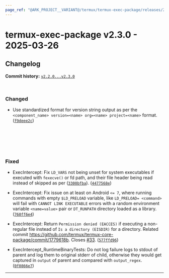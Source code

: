 ```yaml
---
page_ref: "@ARK_PROJECT__VARIANT@/termux/termux-exec-package/releases/2/v2.3.0.html"
---
```


# termux-exec-package v2.3.0 - 2025-03-26

## Changelog

**Commit history:** [`v2.2.0...v2.3.0`](https://github.com/termux/termux-exec-package/compare/v2.2.0...v2.3.0)

&nbsp;



### Changed

- Use standardized format for version string output as per the `<component_name> version=<name> org=<name> project=<name>` format. ([`f9deee2c`](https://github.com/termux/termux-exec-package/commit/f9deee2c))

## &nbsp;

&nbsp;



### Fixed

- ExecIntercept: Fix `LD_VARS` not being unset for system executables if executed with `fexecve()` or fd path, and their file header being read instead of skipped as per ([`3300bfba`](https://github.com/termux/termux-exec-package/commit/3300bfba)). ([`4477568e`](https://github.com/termux/termux-exec-package/commit/4477568e))  

- ExecIntercept: Fix issue on at least on Android `<= 7`, where running commands with empty `$LD_PRELOAD` variable, like `LD_PRELOAD= <command>` will fail with `CANNOT LINK EXECUTABLE` errors with a random environment variable `<name=value>` pair or `DT_RUNPATH` directory loaded as a library. ([`760ff6e4`](https://github.com/termux/termux-exec-package/commit/760ff6e4))  

- ExecIntercept: Return `Permission denied (EACCES)` if executing a non-regular file instead of `Is a directory (EISDIR)` for a directory. Related commit https://github.com/termux/termux-core-package/commit/1779618b. Closes [#33](https://github.com/termux/termux-exec-package/issues/33). ([`577ffd96`](https://github.com/termux/termux-exec-package/commit/577ffd96))  

- ExecIntercept_RuntimeBinaryTests: Do not log failure logs to stdout of parent and log them to original stderr of child, otherwise they would get captured in `output` of parent and compared with `output_regex`. ([`0f0866e7`](https://github.com/termux/termux-exec-package/commit/0f0866e7))

---

&nbsp;
